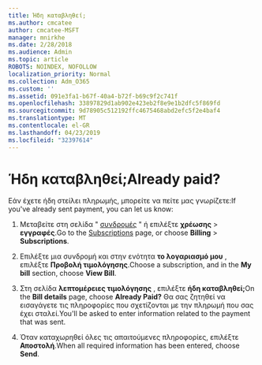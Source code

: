 ```yaml
---
title: Ήδη καταβληθεί;
ms.author: cmcatee
author: cmcatee-MSFT
manager: mnirkhe
ms.date: 2/28/2018
ms.audience: Admin
ms.topic: article
ROBOTS: NOINDEX, NOFOLLOW
localization_priority: Normal
ms.collection: Adm_O365
ms.custom: ''
ms.assetid: 091e3fa1-b67f-40a4-b72f-b69c9f2c741f
ms.openlocfilehash: 33897829d1ab902e423eb2f8e9e1b2dfc5f869fd
ms.sourcegitcommit: 9d78905c512192ffc4675468abd2efc5f2e4baf4
ms.translationtype: MT
ms.contentlocale: el-GR
ms.lasthandoff: 04/23/2019
ms.locfileid: "32397614"
---
```

# <a name="already-paid"></a><span data-ttu-id="f396d-102">Ήδη καταβληθεί;</span><span class="sxs-lookup"><span data-stu-id="f396d-102">Already paid?</span></span>

<span data-ttu-id="f396d-103">Εάν έχετε ήδη στείλει πληρωμής, μπορείτε να πείτε μας γνωρίζετε:</span><span class="sxs-lookup"><span data-stu-id="f396d-103">If you've already sent payment, you can let us know:</span></span>
  
1. <span data-ttu-id="f396d-104">Μεταβείτε στη σελίδα " [συνδρομές](https://go.microsoft.com/fwlink/p/?linkid=842054) " ή επιλέξτε **χρέωσης** \> **εγγραφές**.</span><span class="sxs-lookup"><span data-stu-id="f396d-104">Go to the [Subscriptions](https://go.microsoft.com/fwlink/p/?linkid=842054) page, or choose **Billing** \> **Subscriptions**.</span></span>
    
2. <span data-ttu-id="f396d-105">Επιλέξτε μια συνδρομή και στην ενότητα **το λογαριασμό μου** , επιλέξτε **Προβολή τιμολόγησης**.</span><span class="sxs-lookup"><span data-stu-id="f396d-105">Choose a subscription, and in the **My bill** section, choose **View Bill**.</span></span>
    
3. <span data-ttu-id="f396d-106">Στη σελίδα **λεπτομέρειες τιμολόγησης** , επιλέξτε **ήδη καταβληθεί;**</span><span class="sxs-lookup"><span data-stu-id="f396d-106">On the **Bill details** page, choose **Already Paid?**</span></span> <span data-ttu-id="f396d-107">Θα σας ζητηθεί να εισαγάγετε τις πληροφορίες που σχετίζονται με την πληρωμή που σας έχει σταλεί.</span><span class="sxs-lookup"><span data-stu-id="f396d-107">You'll be asked to enter information related to the payment that was sent.</span></span> 
    
4. <span data-ttu-id="f396d-108">Όταν καταχωρηθεί όλες τις απαιτούμενες πληροφορίες, επιλέξτε **Αποστολή**.</span><span class="sxs-lookup"><span data-stu-id="f396d-108">When all required information has been entered, choose **Send**.</span></span>
    

